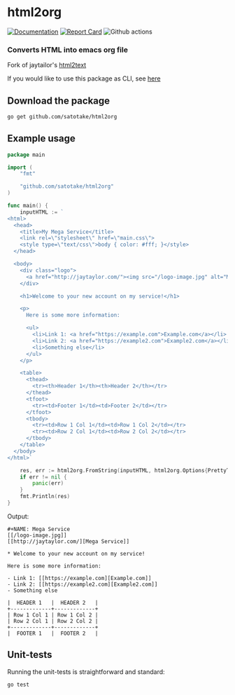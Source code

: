# html2org

[![Documentation](https://godoc.org/github.com/satotake/html2org?status.svg)](https://godoc.org/github.com/satotake/html2org)
[![Report Card](https://goreportcard.com/badge/github.com/satotake/html2org)](https://goreportcard.com/report/github.com/satotake/html2org)
![Github actions](https://github.com/satotake/html2org/actions/workflows/test.yml/badge.svg?branch=main)

### Converts HTML into emacs org file

Fork of jaytailor's [html2text](https://github.com/jaytaylor/html2text)

If you would like to use this package as CLI, see [here](https://github.com/satotake/html2org/tree/main/cmd/html2org)

## Download the package

```bash
go get github.com/satotake/html2org
```

## Example usage

```go
package main

import (
	"fmt"

	"github.com/satotake/html2org"
)

func main() {
	inputHTML := `
<html>
  <head>
    <title>My Mega Service</title>
    <link rel=\"stylesheet\" href=\"main.css\">
    <style type=\"text/css\">body { color: #fff; }</style>
  </head>

  <body>
    <div class="logo">
      <a href="http://jaytaylor.com/"><img src="/logo-image.jpg" alt="Mega Service"/></a>
    </div>

    <h1>Welcome to your new account on my service!</h1>

    <p>
      Here is some more information:

      <ul>
        <li>Link 1: <a href="https://example.com">Example.com</a></li>
        <li>Link 2: <a href="https://example2.com">Example2.com</a></li>
        <li>Something else</li>
      </ul>
    </p>

    <table>
      <thead>
        <tr><th>Header 1</th><th>Header 2</th></tr>
      </thead>
      <tfoot>
        <tr><td>Footer 1</td><td>Footer 2</td></tr>
      </tfoot>
      <tbody>
        <tr><td>Row 1 Col 1</td><td>Row 1 Col 2</td></tr>
        <tr><td>Row 2 Col 1</td><td>Row 2 Col 2</td></tr>
      </tbody>
    </table>
  </body>
</html>`

	res, err := html2org.FromString(inputHTML, html2org.Options{PrettyTables: true})
	if err != nil {
		panic(err)
	}
	fmt.Println(res)
}
```

Output:
```
#+NAME: Mega Service
[[/logo-image.jpg]]
[[http://jaytaylor.com/][Mega Service]]

* Welcome to your new account on my service!

Here is some more information:

- Link 1: [[https://example.com][Example.com]]
- Link 2: [[https://example2.com][Example2.com]]
- Something else

|  HEADER 1   |  HEADER 2   |
+-------------+-------------+
| Row 1 Col 1 | Row 1 Col 2 |
| Row 2 Col 1 | Row 2 Col 2 |
+-------------+-------------+
|  FOOTER 1   |  FOOTER 2   |
```


## Unit-tests

Running the unit-tests is straightforward and standard:

```bash
go test
```


